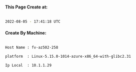 
   
#### This Page Create at:

```bash

2022-08-05 - 17:41:18 UTC

```

#### Create By Machine:

```bash

Host Name : fv-az502-258

platform  : Linux-5.15.0-1014-azure-x86_64-with-glibc2.31

Ip Local  : 10.1.1.29

```

